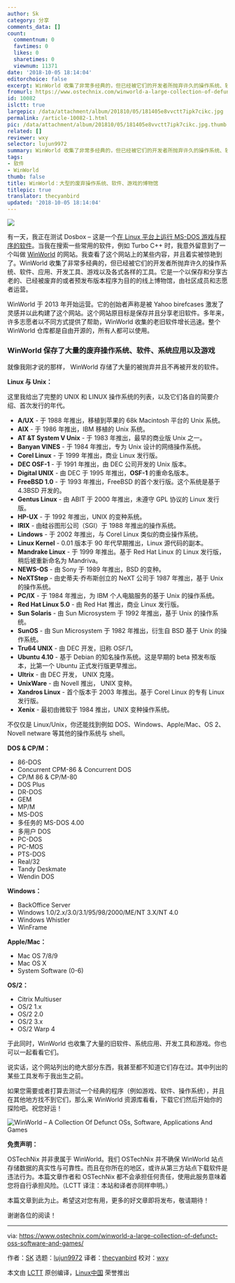 ```yaml
---
author: Sk
category: 分享
comments_data: []
count:
  commentnum: 0
  favtimes: 0
  likes: 0
  sharetimes: 0
  viewnum: 11371
date: '2018-10-05 18:14:04'
editorchoice: false
excerpt: WinWorld 收集了非常多经典的，但已经被它们的开发者所抛弃许久的操作系统、软件、应用、开发工具、游戏以及各式各样的工具。它是一个以保存和分享古老的、已经被废弃的或者预发布版本程序为目的的线上博物馆，由社区成员和志愿者运营。
fromurl: https://www.ostechnix.com/winworld-a-large-collection-of-defunct-oss-software-and-games/
id: 10082
islctt: true
largepic: /data/attachment/album/201810/05/181405e8vvctt7ipk7cikc.jpg
permalink: /article-10082-1.html
pic: /data/attachment/album/201810/05/181405e8vvctt7ipk7cikc.jpg.thumb.jpg
related: []
reviewer: wxy
selector: lujun9972
summary: WinWorld 收集了非常多经典的，但已经被它们的开发者所抛弃许久的操作系统、软件、应用、开发工具、游戏以及各式各样的工具。它是一个以保存和分享古老的、已经被废弃的或者预发布版本程序为目的的线上博物馆，由社区成员和志愿者运营。
tags:
- 软件
- WinWorld
thumb: false
title: WinWorld：大型的废弃操作系统、软件、游戏的博物馆
titlepic: true
translator: thecyanbird
updated: '2018-10-05 18:14:04'
---
```


![](/data/attachment/album/201810/05/181405e8vvctt7ipk7cikc.jpg)


有一天，我正在测试 Dosbox – 这是一个[在 Linux 平台上运行 MS-DOS 游戏与程序的软件](https://www.ostechnix.com/how-to-run-ms-dos-games-and-programs-in-linux/)。当我在搜索一些常用的软件，例如 Turbo C++ 时，我意外留意到了一个叫做 [WinWorld](https://winworldpc.com/library/) 的网站。我查看了这个网站上的某些内容，并且着实被惊艳到了。WinWorld 收集了非常多经典的，但已经被它们的开发者所抛弃许久的操作系统、软件、应用、开发工具、游戏以及各式各样的工具。它是一个以保存和分享古老的、已经被废弃的或者预发布版本程序为目的的线上博物馆，由社区成员和志愿者运营。


WinWorld 于 2013 年开始运营。它的创始者声称是被 Yahoo birefcases 激发了灵感并以此构建了这个网站。这个网站原目标是保存并且分享老旧软件。多年来，许多志愿者以不同方式提供了帮助，WinWorld 收集的老旧软件增长迅速。整个 WinWorld 仓库都是自由开源的，所有人都可以使用。


### WinWorld 保存了大量的废弃操作系统、软件、系统应用以及游戏


就像我刚才说的那样， WinWorld 存储了大量的被抛弃并且不再被开发的软件。


**Linux 与 Unix：**


这里我给出了完整的 UNIX 和 LINUX 操作系统的列表，以及它们各自的简要介绍、首次发行的年代。


* **A/UX** - 于 1988 年推出，移植到苹果的 68k Macintosh 平台的 Unix 系统。
* **AIX** - 于 1986 年推出，IBM 移植的 Unix 系统。
* **AT &T System V Unix** - 于 1983 年推出，最早的商业版 Unix 之一。
* **Banyan VINES** - 于 1984 年推出，专为 Unix 设计的网络操作系统。
* **Corel Linux** - 于 1999 年推出，商业 Linux 发行版。
* **DEC OSF-1** - 于 1991 年推出，由 DEC 公司开发的 Unix 版本。
* **Digital UNIX** - 由 DEC 于 1995 年推出，**OSF-1** 的重命名版本。
* **FreeBSD 1.0** - 于 1993 年推出，FreeBSD 的首个发行版。这个系统是基于 4.3BSD 开发的。
* **Gentus Linux** - 由 ABIT 于 2000 年推出，未遵守 GPL 协议的 Linux 发行版。
* **HP-UX** - 于 1992 年推出，UNIX 的变种系统。
* **IRIX** - 由硅谷图形公司（SGI）于 1988 年推出的操作系统。
* **Lindows** - 于 2002 年推出，与 Corel Linux 类似的商业操作系统。
* **Linux Kernel** - 0.01 版本于 90 年代早期推出，Linux 源代码的副本。
* **Mandrake Linux** - 于 1999 年推出。基于 Red Hat Linux 的 Linux 发行版，稍后被重新命名为 Mandriva。
* **NEWS-OS** - 由 Sony 于 1989 年推出，BSD 的变种。
* **NeXTStep** - 由史蒂夫·乔布斯创立的 NeXT 公司于 1987 年推出，基于 Unix 的操作系统。
* **PC/IX** - 于 1984 年推出，为 IBM 个人电脑服务的基于 Unix 的操作系统。
* **Red Hat Linux 5.0** - 由 Red Hat 推出，商业 Linux 发行版。
* **Sun Solaris** - 由 Sun Microsystem 于 1992 年推出，基于 Unix 的操作系统。
* **SunOS** - 由 Sun Microsystem 于 1982 年推出，衍生自 BSD 基于 Unix 的操作系统。
* **Tru64 UNIX** - 由 DEC 开发，旧称 OSF/1。
* **Ubuntu 4.10** - 基于 Debian 的知名操作系统。这是早期的 beta 预发布版本，比第一个 Ubuntu 正式发行版更早推出。
* **Ultrix** - 由 DEC 开发， UNIX 克隆。
* **UnixWare** - 由 Novell 推出， UNIX 变种。
* **Xandros Linux** - 首个版本于 2003 年推出。基于 Corel Linux 的专有 Linux 发行版。
* **Xenix** - 最初由微软于 1984 推出，UNIX 变种操作系统。


不仅仅是 Linux/Unix，你还能找到例如 DOS、Windows、Apple/Mac、OS 2、Novell netware 等其他的操作系统与 shell。


**DOS & CP/M：**


* 86-DOS
* Concurrent CPM-86 & Concurrent DOS
* CP/M 86 & CP/M-80
* DOS Plus
* DR-DOS
* GEM
* MP/M
* MS-DOS
* 多任务的 MS-DOS 4.00
* 多用户 DOS
* PC-DOS
* PC-MOS
* PTS-DOS
* Real/32
* Tandy Deskmate
* Wendin DOS


**Windows：**


* BackOffice Server
* Windows 1.0/2.x/3.0/3.1/95/98/2000/ME/NT 3.X/NT 4.0
* Windows Whistler
* WinFrame


**Apple/Mac：**


* Mac OS 7/8/9
* Mac OS X
* System Software (0-6)


**OS/2：**


* Citrix Multiuser
* OS/2 1.x
* OS/2 2.0
* OS/2 3.x
* OS/2 Warp 4


于此同时，WinWorld 也收集了大量的旧软件、系统应用、开发工具和游戏。你也可以一起看看它们。


说实话，这个网站列出的绝大部分东西，我甚至都不知道它们存在过。其中列出的某些工具发布于我出生之前。


如果您需要或者打算去测试一个经典的程序（例如游戏、软件、操作系统），并且在其他地方找不到它们，那么来 WinWorld 资源库看看，下载它们然后开始你的探险吧。祝您好运！


![WinWorld – A Collection Of Defunct OSs, Software, Applications And Games](/data/attachment/album/201810/05/181406nv4v1o05k1xy1w5h.png)


**免责声明：**


OSTechNix 并非隶属于 WinWorld。我们 OSTechNix 并不确保 WinWorld 站点存储数据的真实性与可靠性。而且在你所在的地区，或许从第三方站点下载软件是违法行为。本篇文章作者和 OSTechNix 都不会承担任何责任，使用此服务意味着您将自行承担风险。（LCTT 译注：本站和译者亦同样申明。）


本篇文章到此为止。希望这对您有用，更多的好文章即将发布，敬请期待！


谢谢各位的阅读！




---


via: <https://www.ostechnix.com/winworld-a-large-collection-of-defunct-oss-software-and-games/>


作者：[SK](https://www.ostechnix.com/author/sk/) 选题：[lujun9972](https://github.com/lujun9972) 译者：[thecyanbird](https://github.com/thecyanbird) 校对：[wxy](https://github.com/wxy)


本文由 [LCTT](https://github.com/LCTT/TranslateProject) 原创编译，[Linux中国](https://linux.cn/) 荣誉推出